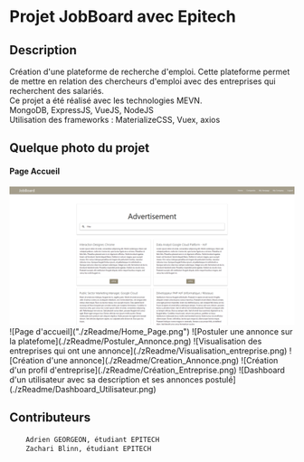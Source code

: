 # Projet JobBoard avec Epitech

## Description
Création d'une plateforme de recherche d'emploi.
Cette plateforme permet de mettre en relation des chercheurs d'emploi avec des entreprises qui recherchent des salariés.
<br>
Ce projet a été réalisé avec les technologies MEVN.<br>
                                MongoDB, ExpressJS, VueJS, NodeJS<br>
Utilisation des frameworks : MaterializeCSS, Vuex, axios


## Quelque photo du projet
<h4>Page Accueil</h4>
<img src="./zReadme/Home_Page.PNG">
![Page d'accueil]("./zReadme/Home_Page.png")
![Postuler une annonce sur la platefome](./zReadme/Postuler_Annonce.png)
![Visualisation des entreprises qui ont une annonce](./zReadme/Visualisation_entreprise.png)
![Création d'une annonce](./zReadme/Creation_Annonce.png)
![Création d'un profil d'entreprise](./zReadme/Création_Entreprise.png)
![Dashboard d'un utilisateur avec sa description et ses annonces postulé](./zReadme/Dashboard_Utilisateur.png)


## Contributeurs
        Adrien GEORGEON, étudiant EPITECH
        Zachari Blinn, étudiant EPITECH